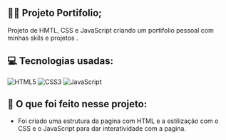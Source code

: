 ## 👨‍💻 Projeto Portifolio;
Projeto de HMTL, CSS e JavaScript criando um portifolio pessoal com minhas skils e projetos . <br>

## 💻 Tecnologias usadas:
<div style="display: inline_block">
  <img alt="HTML5" src="https://img.shields.io/badge/HTML5-E34F26?style=for-the-badge&logo=html5&logoColor=white">
  <img alt="CSS3" src="https://img.shields.io/badge/CSS3-1572B6?style=for-the-badge&logo=css3&logoColor=white">
  <img alt="JavaScript" src="https://img.shields.io/badge/JavaScript-F7DF1E?style=for-the-badge&logo=javascript&logoColor=black">
</div>

## 🤔 O que foi feito nesse projeto:
- Foi criado uma estrutura da pagina com HTML e a estilização com o CSS e o JavaScript para dar interatividade com a pagina.
